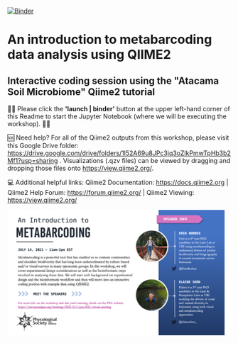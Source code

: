 [![Binder](https://mybinder.org/badge_logo.svg)](https://mybinder.org/v2/gh/elaine-shen/jupyter_test/HEAD)

# An introduction to metabarcoding data analysis using QIIME2 
## Interactive coding session using the "Atacama Soil Microbiome" Qiime2 tutorial

:triangular_flag_on_post::triangular_flag_on_post: Please click the **'launch | binder'** button at the upper left-hand corner of this Readme to start the Jupyter Notebook (where we will be executing the workshop). :triangular_flag_on_post::triangular_flag_on_post:

:sos: Need help? For all of the Qiime2 outputs from this workshop, please visit this Google Drive folder: https://drive.google.com/drive/folders/1l52A69u8JPc3jq3oZlkPmwTpHb3b2Mf1?usp=sharing . Visualizations (.qzv files) can be viewed by dragging and dropping those files onto https://view.qiime2.org/. 

💻 Additional helpful links: Qiime2 Documentation: https://docs.qiime2.org | Qiime2 Help Forum: https://forum.qiime2.org/ | Qiime2 Viewing: https://view.qiime2.org/

![alt text](https://github.com/elaine-shen/PSA-Metabarcoding-2021/blob/main/PSA_workshop_info.png)
